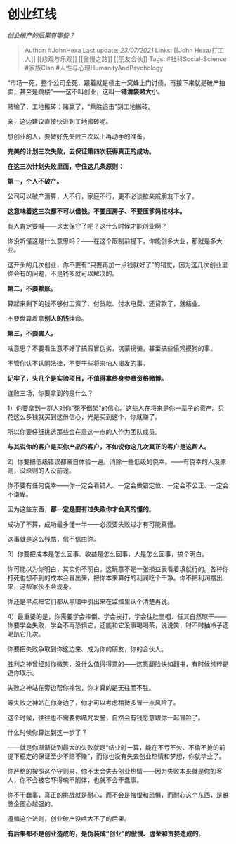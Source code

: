 # 创业红线
*创业破产的后果有哪些？*

> Author: #JohnHexa
Last update: *23/07/2021* 
Links: [[John Hexa/打工人]] [[悲观与乐观]] [[傲慢之路]] [[朋友合伙]]
Tags: #社科Social-Science #家族Clan #人性与心理HumanityAndPsychology 


“市场一死，整个公司全死，跟着就是债主一窝蜂上门讨债，再接下来就是破产拍卖，甚至是跳楼”——这不叫创业，这叫**一铺清袋赌大小**。

赌输了，工地搬砖；赌赢了，“乘胜追击”到工地搬砖。

亲，这边建议直接快进到工地搬砖呢。

想创业的人，要做好先失败三次以上再动手的准备。

**完美的计划三次失败，去保证第四次获得真正的成功。**

**在这三次计划失败里面，守住这几条原则：**

**第一，个人不破产。**

公司可以破产清算，人不行，家庭不行，更不必谈拉亲戚朋友下水了。

**这意味着这三次都不可以借钱。不要压房子、不要压爹妈棺材本。**

有人肯定要喊——这太保守了吧？这什么时候才能创业啊？

你没听懂这是什么意思吗？——在这个限制前提下，你能创多大业，那就是多大业。

这开头的几次创业，你不要有“只要再加一点钱就好了”的错觉，因为这几次创业里你会有的问题，不是钱多就可以解决的。

**第二，不要赖账。**

算起来剩下的钱不够付工资了、付货款、付水电费、还贷款了，就结业。

不要盘算着拿**别人的钱**续命。

**第三，不要害人。**

啥意思？不要看生意不好了搞假冒伪劣，坑蒙拐骗，甚至搞些偷鸡摸狗的事。

不管你认不认同法律，不要干些将来怕人揭发的事。

  

**记牢了，头几个是实验项目，不值得拿终身参赛资格赌博。**

  

连败三场，你要拿到的是什么？

1）你要拿到一群人对你“死不倒架”的信心。这些人在将来是你一辈子的资产。只花这么多钱就买到这份信心，光是买到这个，你就赚了。

所以你要仔细挑选那些会在意这一点的人作为团队成员。

**与其说你的客户是买你产品的客户，不如说你这几次真正的客户是这帮人。**

2）你要把低级错误都亲自体验一遍。消除一些低级的侥幸。——有侥幸的人没原则，没原则的人没前途。

你不要有任何侥幸——你一定会看错人、一定会做错定位、一定会不公正、一定会不谦卑。

因为这些东西，**都一定是要有过失败你才会真的懂的**。

成功了不算，成功最多懂一半——必须要失败过才有可能真懂。

这事就是这么残酷，信不信由你。

  

3）你要把成本是怎么回事、收益是怎么回事，人是怎么回事，搞个明白。

你可能以为你明白，其实你不明白。这玩意不是一张损益表看着填就行的。各种你打死也想不到的成本会冒出来，把你本来算好的利润吃个干净。你不把利润摆出来，这帮家伙不会现身。

你还是早点把它们都从黑暗中引出来在监控里认个清楚再说。

  

4）最重要的是，你需要学会摔倒、学会挨打，学会往肚里咽、任其自然晾干——你要学会失败，学会不再恐惧它，还能和它没事喝喝茶，说说笑，时不时抽冷子还喝趴它几次。

你要把失败争取到你这边来、成为你的朋友，你的合伙人。

胜利之神曾经对你微笑，没什么值得得意的——这货翻脸快如翻书，有时候纯粹是逗你取乐。

失败之神站在旁边帮你拎包，你才真的是无往而不胜。

等失败之神站在你身边了，你才可以考虑稍微多冒一点风险了。

这个时候，往往也不需要你赌咒发誓，自然会有钱愿意跟你一起冒险了。

  

什么时候你算达到这一步了？

——就是你渐渐做到最大的失败就是“结业时一算，能在不亏不欠、不偷不抢的前提下稳定的保证至少不赔不赚”，而你也没有失去创业热情和梦想，你就毕业了。

你严格的按照这个守则来，你不太会失去创业热情——因为失败本来就是你的客人，你不会被它吓得魂不附体，也就不会干蠢事。

你不干蠢事，真正的挑战就是耐心，而不会是悔恨和恐惧，而耐心这个东西，是越憋企图心越强的。

遵循这个法则，创业破产没啥大不了的后果。

**有后果都不是创业造成的，是伪装成“创业”的傲慢、虚荣和贪婪造成的**。